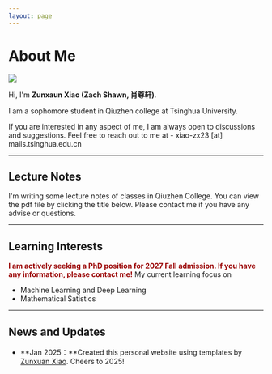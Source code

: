 ```yaml
---
layout: page
---
```


# About Me

<img src="https://xzxmath.github.io/zunxuan.jpg" class="floatpic">

Hi, I'm  **Zunxaun Xiao (Zach Shawn, 肖尊轩)**.<br>

I am a sophomore student in Qiuzhen college at Tsinghua University.

If you are interested in any aspect of me, I am always open to discussions and suggestions. Feel free to reach out to me at - xiao-zx23 [at] mails.tsinghua.edu.cn

---

## Lecture Notes

I'm writing some lecture notes of classes in Qiuzhen College. You can view the pdf file by clicking the title below. Please contact me if you have any advise or questions.



---
## Learning Interests

**<font color="#990000">I am actively seeking a PhD position for 2027 Fall admission. If you have any information, please contact me!</font>**
My current learning focus on 

- Machine Learning and Deep Learning
- Mathematical Satistics



---

## News and Updates

- **Jan 2025：**Created this personal website using templates by [Zunxuan Xiao](https://caihanlin.com/). Cheers to 2025!

